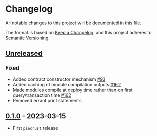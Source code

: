 # Changelog

All notable changes to this project will be documented in this file.

The format is based on [Keep a Changelog](https://keepachangelog.com/en/1.0.0/),
and this project adheres to [Semantic Versioning](https://semver.org/spec/v2.0.0.html).

## [Unreleased]

### Fixed

- Added contract constructor mechanism [#93]
- Added caching of module compilation outputs [#162]
- Made modules compile at deploy time rather than on first query/transaction time [#162]
- Removed errant print statements

## [0.1.0] - 2023-03-15

- First `piecrust` release

<!-- ISSUES -->
[#93]: https://github.com/dusk-network/piecrust/issues/93
[#162]: https://github.com/dusk-network/piecrust/issues/162

<!-- VERSIONS -->
[Unreleased]: https://github.com/dusk-network/piecrust/compare/v0.1.0...HEAD
[0.1.0]: https://github.com/dusk-network/piecrust/releases/tag/v0.1.0
